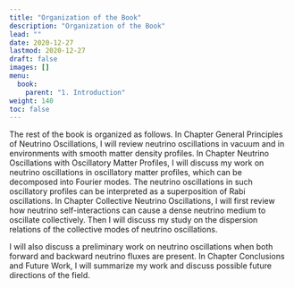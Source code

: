 ```yaml
---
title: "Organization of the Book"
description: "Organization of the Book"
lead: ""
date: 2020-12-27
lastmod: 2020-12-27
draft: false
images: []
menu:
  book:
    parent: "1. Introduction"
weight: 140
toc: false
---
```



The rest of the book is organized as follows.
In Chapter General Principles of Neutrino Oscillations, I will review neutrino oscillations in vacuum and in environments with smooth matter density profiles.
In Chapter Neutrino Oscillations with Oscillatory Matter Profiles, I will discuss my work on neutrino oscillations in oscillatory matter profiles, which can be decomposed into Fourier modes. The neutrino oscillations in such oscillatory profiles can be interpreted as a superposition of Rabi oscillations.
In Chapter Collective Neutrino Oscillations, I will first review how neutrino self-interactions can cause a dense neutrino medium to oscillate collectively. Then I will discuss my study on the dispersion relations of the collective modes of neutrino oscillations.

I will also discuss a preliminary work on neutrino oscillations when both forward and backward neutrino fluxes are present.
In Chapter Conclusions and Future Work, I will summarize my work and discuss possible future directions of the field.
